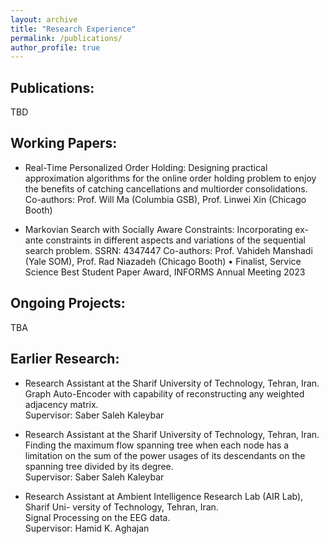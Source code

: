 ```yaml
---
layout: archive
title: "Research Experience"
permalink: /publications/
author_profile: true
---
```



<!-- {% if author.googlescholar %}
  You can also find my articles on <u><a href="{{author.googlescholar}}">my Google Scholar profile</a>.</u>
{% endif %}

{% include base_path %}

{% for post in site.publications reversed %}
  {% include archive-single.html %}
{% endfor %} -->



Publications:
-------------

TBD



Working Papers:
---------------

* Real-Time Personalized Order Holding:
Designing practical approximation algorithms for the online order holding problem to enjoy the benefits of catching cancellations and multiorder consolidations.
Co-authors: Prof. Will Ma (Columbia GSB), Prof. Linwei Xin (Chicago Booth)

* Markovian Search with Socially Aware Constraints:
Incorporating ex-ante constraints in different aspects and variations of the sequential search problem. SSRN: 4347447
Co-authors: Prof. Vahideh Manshadi (Yale SOM), Prof. Rad Niazadeh (Chicago Booth)
• Finalist, Service Science Best Student Paper Award, INFORMS Annual Meeting 2023

<!-- * Fair Markovian Search:   -->
<!-- Incorporating demographic parity fairness notion in different aspects and variations of the sequential search problem, SSRN: 4347447.   -->
<!-- Co-authors: Vahideh Manshadi (Yale SOM), Rad Niazadeh (Chicago Booth) -->


Ongoing Projects:
-----------------

TBA


<!-- * Order Consolidation:   -->
<!-- Finding an approximation algorithm for order consolidation with a tight competitive ratio.   -->
<!-- Co-authors: Will Ma (Columbia GSB), Linwei Xin (Chicago Booth) -->


Earlier Research:
-----------------

* Research Assistant at the Sharif University of Technology, Tehran, Iran.  
Graph Auto-Encoder with capability of reconstructing any weighted adjacency matrix.  
Supervisor: Saber Saleh Kaleybar

* Research Assistant at the Sharif University of Technology, Tehran, Iran.  
Finding the maximum flow spanning tree when each node has a limitation on the sum of the power usages of its descendants on the spanning tree divided by its degree.  
Supervisor: Saber Saleh Kaleybar

* Research Assistant at Ambient Intelligence Research Lab (AIR Lab), Sharif Uni- versity of Technology, Tehran, Iran.  
Signal Processing on the EEG data.  
Supervisor: Hamid K. Aghajan